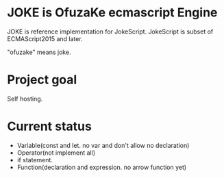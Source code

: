 # JOKE is OfuzaKe ecmascript Engine

JOKE is reference implementation for JokeScript.
JokeScript is subset of ECMAScript2015 and later.

"ofuzake" means joke.

# Project goal

Self hosting.

# Current status

* Variable(const and let. no var and don't allow no declaration)
* Operator(not implement all)
* if statement.
* Function(declaration and expression. no arrow function yet)
